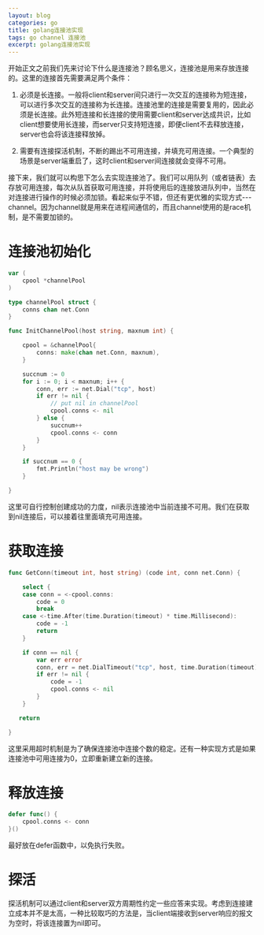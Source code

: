 ```yaml
---
layout: blog
categories: go
title: golang连接池实现
tags: go channel 连接池
excerpt: golang连接池实现
---
```


开始正文之前我们先来讨论下什么是连接池？顾名思义，连接池是用来存放连接的。这里的连接首先需要满足两个条件：

1. 必须是长连接。一般将client和server间只进行一次交互的连接称为短连接，可以进行多次交互的连接称为长连接。连接池里的连接是需要复用的，因此必须是长连接。此外短连接和长连接的使用需要client和server达成共识，比如client想要使用长连接，而server只支持短连接，即便client不去释放连接，server也会将该连接释放掉。

2. 需要有连接探活机制，不断的踢出不可用连接，并填充可用连接。一个典型的场景是server端重启了，这时client和server间连接就会变得不可用。

接下来，我们就可以构思下怎么去实现连接池了。我们可以用队列（或者链表）去存放可用连接，每次从队首获取可用连接，并将使用后的连接放进队列中，当然在对连接进行操作的时候必须加锁。看起来似乎不错，但还有更优雅的实现方式---channel。因为channel就是用来在进程间通信的，而且channel使用的是race机制，是不需要加锁的。

# 连接池初始化

```go
var (
    cpool *channelPool
)

type channelPool struct {
    conns chan net.Conn
}

func InitChannelPool(host string, maxnum int) {

    cpool = &channelPool{
        conns: make(chan net.Conn, maxnum),
    }

    succnum := 0
    for i := 0; i < maxnum; i++ {
        conn, err := net.Dial("tcp", host)
        if err != nil {
            // put nil in channelPool
            cpool.conns <- nil
        } else {
            succnum++
            cpool.conns <- conn
        }
    }

    if succnum == 0 {
        fmt.Println("host may be wrong")
    }

}
```

这里可自行控制创建成功的力度，nil表示连接池中当前连接不可用。我们在获取到nil连接后，可以接着往里面填充可用连接。

# 获取连接

```go
func GetConn(timeout int, host string) (code int, conn net.Conn) {

    select {
    case conn = <-cpool.conns:
        code = 0
        break
    case <-time.After(time.Duration(timeout) * time.Millisecond):
        code = -1
        return
    }

    if conn == nil {
        var err error
        conn, err = net.DialTimeout("tcp", host, time.Duration(timeout) * time.Millisecond)
        if err != nil {
            code = -1
            cpool.conns <- nil
        }
    }

   return 

}
```

这里采用超时机制是为了确保连接池中连接个数的稳定。还有一种实现方式是如果连接池中可用连接为0，立即重新建立新的连接。

# 释放连接

```go
defer func() {
    cpool.conns <- conn
}()
```

最好放在defer函数中，以免执行失败。

# 探活

探活机制可以通过client和server双方周期性约定一些应答来实现。考虑到连接建立成本并不是太高，一种比较取巧的方法是，当client端接收到server响应的报文为空时，将该连接置为nil即可。
